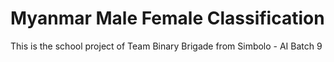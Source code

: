# Myanmar Male Female Classification

This is the school project of Team Binary Brigade from Simbolo - AI Batch 9
